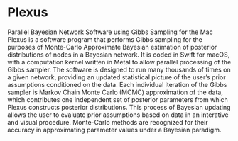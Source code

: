 # Plexus
Parallel Bayesian Network Software using Gibbs Sampling for the Mac
Plexus is a software program that performs Gibbs sampling for the purposes of Monte-Carlo Approximate Bayesian estimation of posterior distributions of nodes in a Bayesian network. It is coded in Swift for macOS, with a computation kernel written in Metal to allow parallel processing of the Gibbs sampler. The software is designed to run many thousands of times on a given network, providing an updated statistical picture of the user’s prior assumptions conditioned on the data. Each individual iteration of the Gibbs sampler is Markov Chain Monte Carlo (MCMC) approximation of the data, which contributes one independent set of posterior parameters from which Plexus constructs posterior distributions. This process of Bayesian updating allows the user to evaluate prior assumptions based on data in an interative and visual procedure. Monte-Carlo methods are recognized for their accuracy in approximating parameter values under a Bayesian paradigm.
